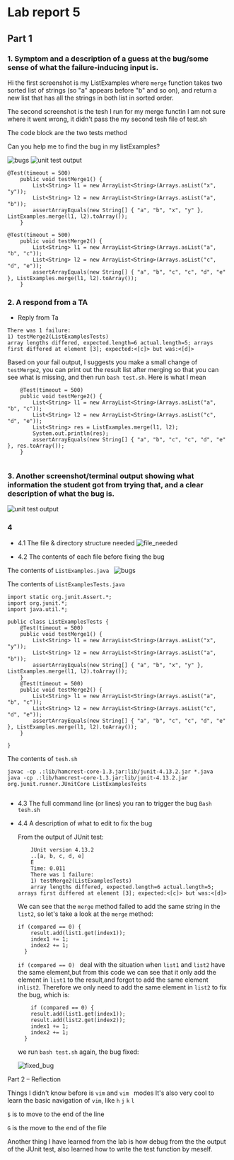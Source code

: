 # Lab report 5

## Part 1

### 1. Symptom and a description of a guess at the bug/some sense of what the failure-inducing input is.

Hi the first screenshot is my ListExamples where `merge` function takes two sorted list of strings (so "a" appears before "b" and so on), and return a new list that has all the strings in both list in sorted order.

The second screenshot is the tesh I run for my merge functin I am not sure where it went wrong, it didn't pass the my second tesh file of test.sh

The code block are the two tests method

Can you help me to find the bug in my listExamples?

![bugs](./bugs.png)
![unit test output](./symptom.png)

```
@Test(timeout = 500)
	public void testMerge1() {
		List<String> l1 = new ArrayList<String>(Arrays.asList("x", "y"));
		List<String> l2 = new ArrayList<String>(Arrays.asList("a", "b"));
		assertArrayEquals(new String[] { "a", "b", "x", "y" }, ListExamples.merge(l1, l2).toArray());
	}

@Test(timeout = 500)
	public void testMerge2() {
		List<String> l1 = new ArrayList<String>(Arrays.asList("a", "b", "c"));
		List<String> l2 = new ArrayList<String>(Arrays.asList("c", "d", "e"));
		assertArrayEquals(new String[] { "a", "b", "c", "c", "d", "e" }, ListExamples.merge(l1, l2).toArray());
	}

```

### 2. A respond from a TA

- Reply from Ta

```
There was 1 failure:
1) testMerge2(ListExamplesTests)
array lengths differed, expected.length=6 actual.length=5; arrays first differed at element [3]; expected:<[c]> but was:<[d]>

```

Based on your fail output, I suggests you make a small change of `testMerge2`, you can print out the result list after merging so that you can see what is missing, and then run `bash test.sh`. Here is what I mean

```
	@Test(timeout = 500)
	public void testMerge2() {
		List<String> l1 = new ArrayList<String>(Arrays.asList("a", "b", "c"));
		List<String> l2 = new ArrayList<String>(Arrays.asList("c", "d", "e"));
		List<String> res = ListExamples.merge(l1, l2);
		System.out.println(res);
		assertArrayEquals(new String[] { "a", "b", "c", "c", "d", "e" }, res.toArray());
	}


```

### 3. Another screenshot/terminal output showing what information the student got from trying that, and a clear description of what the bug is.

![unit test output](./terminal_output.png)

### 4

- 4.1 The file & directory structure needed
  ![file_needed](./file_needed.png)

- 4.2 The contents of each file before fixing the bug

The contents of `ListExamples.java `
![bugs](./bugs.png)

The contents of `ListExamplesTests.java`

```
import static org.junit.Assert.*;
import org.junit.*;
import java.util.*;

public class ListExamplesTests {
	@Test(timeout = 500)
	public void testMerge1() {
		List<String> l1 = new ArrayList<String>(Arrays.asList("x", "y"));
		List<String> l2 = new ArrayList<String>(Arrays.asList("a", "b"));
		assertArrayEquals(new String[] { "a", "b", "x", "y" }, ListExamples.merge(l1, l2).toArray());
	}
	@Test(timeout = 500)
	public void testMerge2() {
		List<String> l1 = new ArrayList<String>(Arrays.asList("a", "b", "c"));
		List<String> l2 = new ArrayList<String>(Arrays.asList("c", "d", "e"));
		assertArrayEquals(new String[] { "a", "b", "c", "c", "d", "e" }, ListExamples.merge(l1, l2).toArray());
	}

}

```

The contents of `tesh.sh`

```
javac -cp .:lib/hamcrest-core-1.3.jar:lib/junit-4.13.2.jar *.java
java -cp .:lib/hamcrest-core-1.3.jar:lib/junit-4.13.2.jar org.junit.runner.JUnitCore ListExamplesTests


```

- 4.3 The full command line (or lines) you ran to trigger the bug
  `Bash tesh.sh`

- 4.4 A description of what to edit to fix the bug

  From the output of JUnit test:

  ```
      JUnit version 4.13.2
      ..[a, b, c, d, e]
      E
      Time: 0.011
      There was 1 failure:
      1) testMerge2(ListExamplesTests)
      array lengths differed, expected.length=6 actual.length=5; arrays first differed at element [3]; expected:<[c]> but was:<[d]>

  ```

  We can see that the `merge` method failed to add the same string in the `list2`, so let's take a look at the `merge` method:

  ```
  if (compared == 0) {
      result.add(list1.get(index1));
      index1 += 1;
      index2 += 1;
    }

  ```

  `if (compared == 0) ` deal with the situation when `list1` and `list2` have the same element,but from this code we can see that it only add the element in `list1` to the result,and forgot to add the same element in`list2`. Therefore we only need to add the same element in `list2` to fix the bug, which is:

  ```
      if (compared == 0) {
      result.add(list1.get(index1));
      result.add(list2.get(index2));
      index1 += 1;
      index2 += 1;
    }

  ```

  we run `bash test.sh` again, the bug fixed:

  ![fixed_bug](./fixed_bug.png)

Part 2 – Reflection

Things I didn't know before is `vim` and `vim ` modes
It's also very cool to learn the basic navigation of `vim`, like `h` `j` `k` `l`

`$` is to move to the end of the line

`G` is the move to the end of the file

Another thing I have learned from the lab is how debug from the the output of the JUnit test, also learned how to write the test function by meself.
